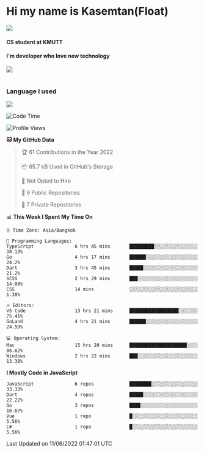 # Hi my name is Kasemtan(Float)
![](https://64.media.tumblr.com/9c2a8f831efe8da556ffbf89cebb52c9/b86c1ab833a37e32-93/s1280x1920/d000dc22f75df64be2bc150f5fa69c4f6df6bb07.gifv)
#### CS student at KMUTT
#### I'm developer who love new technology
[![](https://github-readme-stats.vercel.app/api?username=FloatKasemtan&show_icons=true&theme=nightowl)]()
#
### Language I used
[![](https://github-readme-stats.vercel.app/api/top-langs/?username=FloatKasemtan&layout=compact&theme=nightowl)]()
<!--START_SECTION:waka-->
![Code Time](http://img.shields.io/badge/Code%20Time-435%20hrs%207%20mins-blue)

![Profile Views](http://img.shields.io/badge/Profile%20Views-0-blue)

**🐱 My GitHub Data** 

> 🏆 61 Contributions in the Year 2022
 > 
> 📦 65.7 kB Used in GitHub's Storage 
 > 
> 🚫 Not Opted to Hire
 > 
> 📜 9 Public Repositories 
 > 
> 🔑 7 Private Repositories  
 > 
📊 **This Week I Spent My Time On** 

```text
⌚︎ Time Zone: Asia/Bangkok

💬 Programming Languages: 
TypeScript               6 hrs 45 mins       █████████░░░░░░░░░░░░░░░░   38.13% 
Go                       4 hrs 17 mins       ██████░░░░░░░░░░░░░░░░░░░   24.2% 
Dart                     3 hrs 45 mins       █████░░░░░░░░░░░░░░░░░░░░   21.2% 
SCSS                     2 hrs 29 mins       ███░░░░░░░░░░░░░░░░░░░░░░   14.08% 
CSS                      14 mins             ░░░░░░░░░░░░░░░░░░░░░░░░░   1.38%

🔥 Editors: 
VS Code                  13 hrs 21 mins      ██████████████████░░░░░░░   75.41% 
GoLand                   4 hrs 21 mins       ██████░░░░░░░░░░░░░░░░░░░   24.59%

💻 Operating System: 
Mac                      15 hrs 20 mins      █████████████████████░░░░   86.62% 
Windows                  2 hrs 22 mins       ███░░░░░░░░░░░░░░░░░░░░░░   13.38%

```

**I Mostly Code in JavaScript** 

```text
JavaScript               6 repos             ████████░░░░░░░░░░░░░░░░░   33.33% 
Dart                     4 repos             █████░░░░░░░░░░░░░░░░░░░░   22.22% 
Go                       3 repos             ████░░░░░░░░░░░░░░░░░░░░░   16.67% 
Vue                      1 repo              █░░░░░░░░░░░░░░░░░░░░░░░░   5.56% 
C#                       1 repo              █░░░░░░░░░░░░░░░░░░░░░░░░   5.56%

```



 Last Updated on 11/06/2022 01:47:01 UTC
<!--END_SECTION:waka-->
<!--
**FloatKasemtan/FloatKasemtan** is a ✨ _special_ ✨ repository because its `README.md` (this file) appears on your GitHub profile.

Here are some ideas to get you started:

- 🔭 I’m currently working on ...
- 🌱 I’m currently learning ...
- 👯 I’m looking to collaborate on ...
- 🤔 I’m looking for help with ...
- 💬 Ask me about ...
- 📫 How to reach me: ...
- 😄 Pronouns: ...
- ⚡ Fun fact: ...
-->

